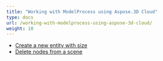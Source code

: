 ```yaml
---
title: "Working with ModelProcess using Aspose.3D Cloud"
type: docs
url: /working-with-modelprocess-using-aspose-3d-cloud/
weight: 10
---
```


- [Create a new entity with size](/create-a-new-entity-with-size-html/)
- [Delete nodes from a scene](/delete-nodes-from-a-scene-html/)
